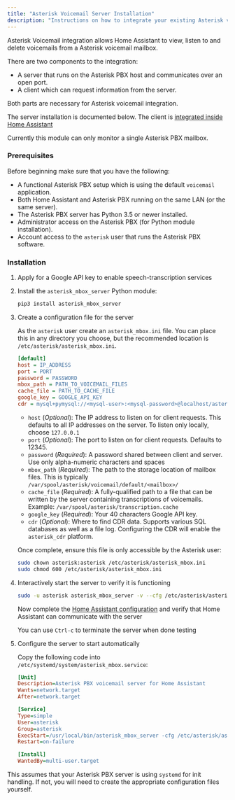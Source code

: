 ```yaml
---
title: "Asterisk Voicemail Server Installation"
description: "Instructions on how to integrate your existing Asterisk voicemail within Home Assistant."
---
```


Asterisk Voicemail integration allows Home Assistant to view, listen to and delete voicemails from a Asterisk voicemail mailbox.

There are two components to the integration:

- A server that runs on the Asterisk PBX host and communicates over an open port.
- A client which can request information from the server.

Both parts are necessary for Asterisk voicemail integration.

The server installation is documented below. The client is [integrated inside Home Assistant](/integrations/asterisk_mbox)

<div class='note'>
Currently this module can only monitor a single Asterisk PBX mailbox.
</div>

### Prerequisites

Before beginning make sure that you have the following:

- A functional Asterisk PBX setup which is using the default `voicemail` application.
- Both Home Assistant and Asterisk PBX running on the same LAN (or the same server).
- The Asterisk PBX server has Python 3.5 or newer installed.
- Administrator access on the Asterisk PBX (for Python module installation).
- Account access to the `asterisk` user that runs the Asterisk PBX software.

### Installation

1. Apply for a Google API key to enable speech-transcription services

2. Install the `asterisk_mbox_server` Python module:

   ```bash
   pip3 install asterisk_mbox_server
   ```

3. Create a configuration file for the server

   As the `asterisk` user create an `asterisk_mbox.ini` file. You can place this in any directory you choose, but the recommended location is `/etc/asterisk/asterisk_mbox.ini`.

   ```ini
   [default]
   host = IP_ADDRESS 
   port = PORT
   password = PASSWORD
   mbox_path = PATH_TO_VOICEMAIL_FILES
   cache_file = PATH_TO_CACHE_FILE
   google_key = GOOGLE_API_KEY
   cdr = mysql+pymysql://<mysql-user>:<mysql-password>@localhost/asterisk/cdr

   ```

   - `host` (*Optional*): The IP address to listen on for client requests. This defaults to all IP addresses on the server. To listen only locally, choose `127.0.0.1`
   - `port` (*Optional*): The port to listen on for client requests. Defaults to 12345.
   - `password` (*Required*): A password shared between client and server.  Use only alpha-numeric characters and spaces
   - `mbox_path` (*Required*): The path to the storage location of mailbox files. This is typically `/var/spool/asterisk/voicemail/default/<mailbox>/`
   - `cache_file` (*Required*): A fully-qualified path to a file that can be written by the server containing transcriptions of voicemails. Example: `/var/spool/asterisk/transcription.cache`
   - `google_key` (*Required*): Your 40 characters Google API key.
   - `cdr` (*Optional*): Where to find CDR data. Supports various SQL databases as well as a file log.  Configuring the CDR will enable the `asterisk_cdr` platform.

   Once complete, ensure this file is only accessible by the Asterisk user:

   ```bash
   sudo chown asterisk:asterisk /etc/asterisk/asterisk_mbox.ini
   sudo chmod 600 /etc/asterisk/asterisk_mbox.ini
   ```

4. Interactively start the server to verify it is functioning

   ```bash
   sudo -u asterisk asterisk_mbox_server -v --cfg /etc/asterisk/asterisk_mbox.ini
   ```

   Now complete the [Home Assistant configuration](/integrations/asterisk_mbox) and verify that Home Assistant can communicate with the server

   You can use `Ctrl-c` to terminate the server when done testing

5. Configure the server to start automatically

   Copy the following code into `/etc/systemd/system/asterisk_mbox.service`:
   ```ini
   [Unit]
   Description=Asterisk PBX voicemail server for Home Assistant
   Wants=network.target
   After=network.target

   [Service]
   Type=simple
   User=asterisk
   Group=asterisk
   ExecStart=/usr/local/bin/asterisk_mbox_server -cfg /etc/asterisk/asterisk_mbox.ini
   Restart=on-failure

   [Install]
   WantedBy=multi-user.target
   ```

<div class='note'>

This assumes that your Asterisk PBX server is using `systemd` for init handling. If not, you will need to create the appropriate configuration files yourself.

</div>
